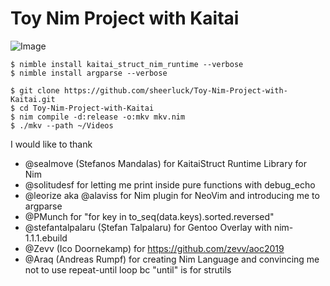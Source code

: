 # Toy Nim Project with Kaitai

![Image](<https://i.imgur.com/NYpxwwX.png>)

```
$ nimble install kaitai_struct_nim_runtime --verbose
$ nimble install argparse --verbose
```

```
$ git clone https://github.com/sheerluck/Toy-Nim-Project-with-Kaitai.git
$ cd Toy-Nim-Project-with-Kaitai
$ nim compile -d:release -o:mkv mkv.nim
$ ./mkv --path ~/Videos
```

I would like to thank
 * @sealmove (Stefanos Mandalas) for KaitaiStruct Runtime Library for Nim
 * @solitudesf for letting me print inside pure functions with debug_echo
 * @leorize aka @alaviss for Nim plugin for NeoVim and introducing me to argparse
 * @PMunch for "for key in to_seq(data.keys).sorted.reversed"
 * @stefantalpalaru (Ștefan Talpalaru) for Gentoo Overlay with nim-1.1.1.ebuild
 * @Zevv (Ico Doornekamp) for https://github.com/zevv/aoc2019
 * @Araq (Andreas Rumpf) for creating Nim Language and convincing me not to use repeat-until loop bc "until" is for strutils

